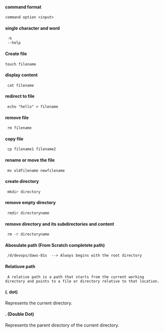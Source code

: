 #### command format

    command option <input>

#### single character and word

     -h
     --help

#### Create file

    touch filename

#### display content

     cat filename

#### redirect to file

     echo "hello" > filename

#### remove file

     rm filename

#### copy file

     cp filename1 filename2

#### rename or move the file

     mv oldfilename newfilename

#### create directory

     mkdir directory

#### remove empty directory

     rmdir directoryname

#### remove directory and its subdirectories and content

     rm -r directoryname

#### Abosulate path (From Scratch completete path)

     /d/devops/daws-81s  --> Always begins with the root directory

#### Relatiuve path

     A relative path is a path that starts from the current working directory and points to a file or directory relative to that location.

#### (. dot)

Represents the current directory.

#### . (Double Dot)

Represents the parent directory of the current directory.
